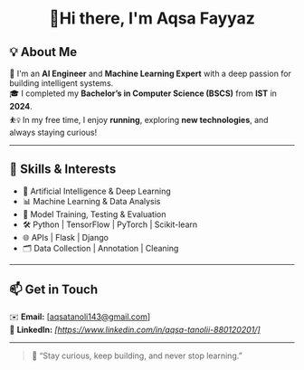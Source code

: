 <h1 align="center"> 👋Hi there, I'm Aqsa Fayyaz </h1>

## 💡 About Me

🌟 I'm an **AI Engineer** and **Machine Learning Expert** with a deep passion for building intelligent systems.  
🎓 I completed my **Bachelor’s in Computer Science (BSCS)** from **IST** in **2024**.  
⛹️‍♀️ In my free time, I enjoy **running**, exploring **new technologies**, and always staying curious!  

---

## 🧠 Skills & Interests

- 🤖 Artificial Intelligence & Deep Learning  
- 📊 Machine Learning & Data Analysis  
- 🧪 Model Training, Testing & Evaluation  
- 🛠️ Python | TensorFlow | PyTorch | Scikit-learn  
- 🌐 APIs | Flask | Django  
- 🗂️ Data Collection | Annotation | Cleaning  

---

## 📫 Get in Touch

✉️ **Email:** [aqsatanoli143@gmail.com]  
🔗 **LinkedIn:** _[https://www.linkedin.com/in/aqsa-tanolii-880120201/]_  

---

> 🚀 “Stay curious, keep building, and never stop learning.”   



